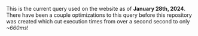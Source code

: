 This is the current query used on the website as of **January 28th, 2024**. There have been a couple optimizations to this query before this repository was created which cut execution times from over a second second to only *~660ms*!